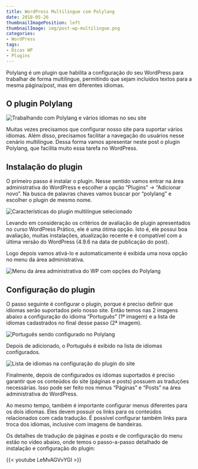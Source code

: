 ```yaml
---
title: WordPress Multilíngue com Polylang
date: 2018-05-26
thumbnailImagePosition: left
thumbnailImage: img/post-wp-multilingue.png
categories:
- WordPress
tags:
- Dicas WP
- Plugins
---
```


Polylang é um plugin que habilita a configuração do seu WordPress para trabalhar de forma multilíngue, permitindo que sejam incluídos textos para a mesma página/post, mas em diferentes idiomas.

<!--more-->

## O plugin Polylang

![Trabalhando com Polylang e vários idiomas no seu site](../../img/post-wp-multilingue.png "Plugin multilíngue para o WordPress")

Muitas vezes precisamos que configurar nosso site para suportar vários idiomas. Além disso, precisamos facilitar a navegação do usuários nesse cenário multilíngue. Dessa forma vamos apresentar neste post o plugin Polylang, que facilita muito essa tarefa no WordPress.

## Instalação do plugin

O primeiro passo é instalar o plugin. Nesse sentido vamos entrar na área administrativa do WordPress e escolher a opção “Plugins” -> “Adicionar novo”. Na busca de palavras chaves vamos buscar por “polylang” e escolher o plugin de mesmo nome.

![Características do plugin multilíngue selecionado](../../img/plugin-polylang.png "Detalhes do plugin Polylang")

Levando em consideração os critérios de avaliação de plugin apresentados no curso WordPress Prático, ele é uma ótima opção. Isto é, ele possui boa avaliação, muitas instalações, atualização recente e é compatível com a última versão do WordPress (4.9.6 na data de publicação do post).

Logo depois vamos ativá-lo e automaticamente é exibida uma nova opção no menu da área administrativa.

![Menu da área administrativa do WP com opções do Polylang](../../img/opcoes-menu.png "Opções de menu habilitadas depois da ativação")

## Configuração do plugin

O passo seguinte é configurar o plugin, porque é preciso definir que idiomas serão suportados pelo nosso site. Então temos nas 2 imagens abaixo a configuração do idioma “Português” (1ª imagem) e a lista de idiomas cadastrados no final desse passo (2ª imagem).

![Português sendo configurado no Polylang](../../img/adicionar-pt-br.png "Configuração do idioma Português Brasileiro")

Depois de adicionado, o Português é exibido na lista de idiomas configurados.

![Lista de idiomas na configuração do plugin do site](../../img/idiomas-cadastrados.png "Idiomas configurados ao final do processo de cadastro")

Finalmente, depois de configurados os idiomas suportados é preciso garantir que os conteúdos do site (páginas e posts) possuem as traduções necessárias. Isso pode ser feito nos menus “Páginas” e “Posts” na área administrativa do WordPress.

Ao mesmo tempo, também é importante configurar menus diferentes para os dois idiomas. Eles devem possuir os links para os conteúdos relacionados com cada tradução. É possível configurar também links para troca dos idiomas, inclusive com imagens de bandeiras.

Os detalhes de tradução de páginas e posts e de configuração do menu estão no vídeo abaixo, onde temos o passo-a-passo detalhado de instalação e configuração do plugin:

{{< youtube LeMvAGVvYGI >}}
